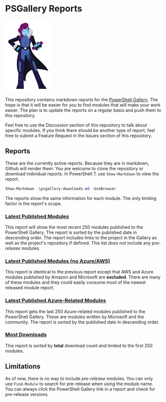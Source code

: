 # PSGallery Reports

![mspowershell](images/PowerShell-transparent-thumb.jpg)

This repository contains markdown reports for the [PowerShell Gallery](https://powershellgallery.com). The hope is that it will be easier for you to find modules that will make your work easier. The plan is to update the reports on a regular basis and push them to this repository.

Feel free to use the Discussion section of this repository to talk about specific modules. If you think there should be another type of report, feel free to submit a Feature Request in the Issues section of this repository.

## Reports

These are the currently active reports. Because they are in markdown, Github will render them. You are welcome to clone the repository or download individual reports. In PowerShell 7, use `Show-Markdown` to view the report.

```powershell
Show-Markdown .\psgallery-downloads.md -UseBrowser
```

The reports show the same information for each module. The only limiting factor is the report's scope.

### [Latest Published Modules](psgallery-newest.md)

This report will show the most recent 250 modules published to the PowerShell Gallery. The report is sorted by the published date in descending order. The report includes links to the project in the Gallery as well as the project's repository if defined. This list *does not* include any *pre-release* modules.

### [Latest Published Modules (no Azure/AWS)](psgallery-filtered.md)

This report is identical to the previous report except that AWS and Azure modules published by Amazon and Microsoft are __excluded__. There are many of these modules and they could easily consume most of the newest released module report.

### [Latest Published Azure-Related Modules](psgallery-azure.md)

This report gets the last 250 Azure-related modules published to the PowerShell Gallery. These are modules written by Microsoft and the community. The report is sorted by the published date in descending order.

### [Most Downloads](psgallery-downloads.md)

This report is sorted by __total__ download count and limited to the first 250 modules.

## Limitations

As of now, there is no way to include *pre-release* modules. You can only use `Find-Module` to search for pre-release when using the module name. You can always click the PowerShell Gallery link in a report and check for pre-release versions.

